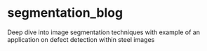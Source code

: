 # segmentation_blog
Deep dive into image segmentation techniques with example of an application on defect detection within steel images
